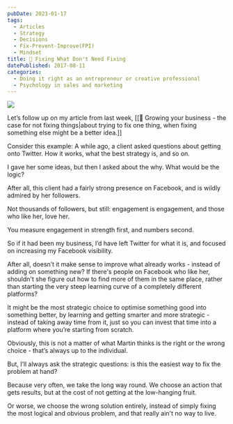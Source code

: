 ```yaml
---
pubDate: 2023-01-17
tags:
  - Articles
  - Strategy
  - Decisions
  - Fix-Prevent-Improve(FPI)
  - Mindset
title: 📄 Fixing What Don't Need Fixing
datePublished: 2017-08-11
categories:
  - Doing it right as an entrepreneur or creative professional
  - Psychology in sales and marketing
---
```


![](SalesFlowCoach.app_Illustrations_systems_thinking_which_problem_to_fix_MartinStellar.png.png)

Let’s follow up on my article from last week, [[📄 Growing your business - the case for not fixing things|about trying to fix one thing, when fixing  something else might be a better idea.]]

Consider this example: A while ago, a client asked questions about getting onto Twitter. How it works, what the best strategy is, and so on.

I gave her some ideas, but then I asked about the why. What would be the logic?

After all, this client had a fairly strong presence on Facebook, and is wildly admired by her followers.

Not thousands of followers, but still: engagement is engagement, and those who like her, love her.

You measure engagement in strength first, and numbers second.

So if it had been my business, I’d have left Twitter for what it is, and focused on increasing my Facebook visibility.

After all, doesn’t it make sense to improve what already works - instead of adding on something new? If there's people on Facebook who like her, shouldn't she figure out how to find more of them in the same place, rather than starting the very steep learning curve of a completely different platforms?

It might be the most strategic choice to optimise something good into something better, by learning and getting smarter and more strategic - instead of taking away time from it, just so you can invest that time into a platform where you’re starting from scratch.

Obviously, this is not a matter of what Martin thinks is the right or the wrong choice - that’s always up to the individual.

But, I’ll always ask the strategic questions: is this the easiest way to fix the problem at hand?

Because very often, we take the long way round. We choose an action that gets results, but at the cost of not getting at the low-hanging fruit.

Or worse, we choose the wrong solution entirely, instead of simply fixing the most logical and obvious problem, and that really ain't no way to live.
